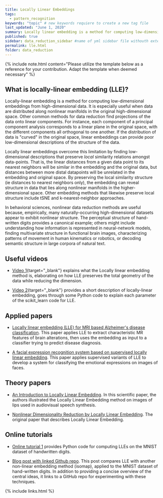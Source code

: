 ```yaml
---
title: Locally Linear Embeddings
tags:
  - pattern_recognition
keywords: "topic" # new keywords requiere to create a new tag file
last_updated: "June 1, 2020"
summary: Locally linear embedding is a method for computing low-dimensional embeddings of data distributed as nonlinear manifolds in the higher-dimension space
published: true
sidebar: data_reduction_sidebar #name of yml sidebar file withouth extension
permalink: lle.html
folder: data_reduction
---
```


{% include note.html content="Please utilize the template below as a reference for your contribution. Adapt the template when deemed necessary" %}

## What is locally-linear embedding (LLE)?

Locally-linear embedding is a method for computing low-dimensional embeddings from high-dimensional data. It is especially useful when data are distributed along nonlinear manifolds in the original high-dimensional space. Other common methods for data reduction find projections of the data onto linear components. For instance, each component of a principal component analysis corresponds to a linear plane in the original space, with the different components all orthogonal to one another. If the distribution of data is "curved" in the original space, linear embeddings can provide poor low-dimensional descriptions of the structure of the data.

Locally linear embeddings overcome this limitation by finding low-dimensional descriptions that preserve *local* similarity relations amongst data-points. That is, the linear distances from a given data point to its nearest neighbors will be similar in the embedding and the original data, but distances between more distal datapoints will be unrelated in the embedding and original space. By preserving the local similarity structure (ie distances to nearest neighbors only), the embedding can reveal structure in data that lies along nonlinear manifolds in the higher-dimensional space. Other embedding methods that likewise preserve local structure include tSNE and k-nearest-neighbor approaches.

In behavioral sciences, nonlinear data reduction methods are useful because, empirically, many naturally-occurring high-dimensional datasets appear to exhibit nonlinear structure. The perceptual structure of hand-written digits provides a canonical example; others might include understanding how information is represented in neural-network models, finding multivariate structure in functional brain images, characterizing patterns of movement in human kinematics or robotics, or decoding semantic structure in large corpora of natural text.

## Useful videos

* [Video 1](https://www.youtube.com/watch?v=scMntW3s-Wk/){target="_blank"} explains what the Locally linear embedding method is, elaborating on how LLE preserves the total geometry of the data while reducing the dimension.

* [Video 2](https://www.youtube.com/watch?v=afkSR1Jweu8/){target="_blank"} provides a short description of locally-linear embedding,
goes through some Python code to explain each parameter of the scikit_learn code for LLE. 

## Applied papers
* [Locally linear embedding (LLE) for MRI based Alzheimer's disease classification](https://www.sciencedirect.com/science/article/abs/pii/S1053811913006708). This paper applies LLE to extract characteristic MR features of brain alterations, then uses the embedding as input to a classifier trying to predict disease diagnosis.

* [A facial expression recognition system based on supervised locally linear embedding](https://www.sciencedirect.com/science/article/pii/S0167865505001273?casa_token=1he1OBTxw8MAAAAA:PMIphAOZqBYIRQUY4FEp1gkJwEPgTO-xBcz7yUvStqVdZuBJqqXhEII0biV2Ayy950CylS7vCw). This paper applies supervised variants of LLE to develop a system for classifying the emotional expressions on images of faces.

## Theory papers
* [An Introduction to Locally Linear Embedding](https://cs.nyu.edu/~roweis/lle/papers/lleintro.pdf). In this scientific paper, the authors  illustrated the Locally Linear Embedding method on images of lips used in audiovisual speech synthesis.

* [Nonlinear Dimensionality Reduction by Locally Linear Embedding](https://science.sciencemag.org/content/290/5500/2323). The original paper that describes Locally Linear Embedding.

## Online tutorials

* [Online tutorial 1](https://scikit-learn.org/stable/auto_examples/manifold/plot_lle_digits.html#sphx-glr-auto-examples-manifold-plot-lle-digits-py) provides Python code for computing LLEs on the MNIST dataset of handwritten digits.

* [Blog post with linked Github repo](https://towardsdatascience.com/step-by-step-signal-processing-with-machine-learning-manifold-learning-8e1bb192461c). This post compares LLE with another non-linear embedding method (isomap), applied to the MNIST dataset of hand-written digits. In addition to providing a concise overview of the central ideas, it links to a GitHub repo for experimenting with these techniques.

{% include links.html %}

